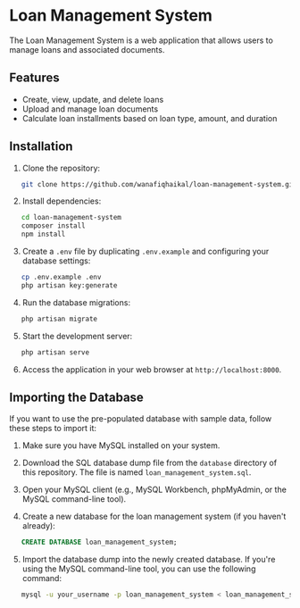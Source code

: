 # Loan Management System

The Loan Management System is a web application that allows users to manage loans and associated documents.

## Features

- Create, view, update, and delete loans
- Upload and manage loan documents
- Calculate loan installments based on loan type, amount, and duration

## Installation

1. Clone the repository:
```bash
   git clone https://github.com/wanafiqhaikal/loan-management-system.git
```

2. Install dependencies:
```bash
   cd loan-management-system
   composer install
   npm install
```


3. Create a `.env` file by duplicating `.env.example` and configuring your database settings:
```bash
   cp .env.example .env
   php artisan key:generate
```

4. Run the database migrations:
```bash
   php artisan migrate
```

5. Start the development server:
```bash
   php artisan serve
```

6. Access the application in your web browser at `http://localhost:8000`.


## Importing the Database

If you want to use the pre-populated database with sample data, follow these steps to import it:

1. Make sure you have MySQL installed on your system.

2. Download the SQL database dump file from the `database` directory of this repository. The file is named 
`loan_management_system.sql`.

3. Open your MySQL client (e.g., MySQL Workbench, phpMyAdmin, or the MySQL command-line tool).

4. Create a new database for the loan management system (if you haven't already):
```sql
   CREATE DATABASE loan_management_system;
```

5. Import the database dump into the newly created database. If you're using the MySQL command-line tool, 
you can use the following command:
```bash
   mysql -u your_username -p loan_management_system < loan_management_system.sql
```



